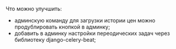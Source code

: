 Что можно улучшить:
- админскую команду для загрузки истории цен можно продублировать кнопкой в админку;
- добавить в админку настройки переодических задач через библиотеку django-celery-beat;